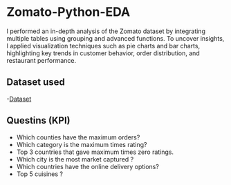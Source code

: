 # Zomato-Python-EDA
I performed an in-depth analysis of the Zomato dataset by integrating multiple tables using grouping and advanced functions. To uncover insights, I applied visualization techniques such as pie charts and bar charts, highlighting key trends in customer behavior, order distribution, and restaurant performance.

## Dataset used
-<a href="https://github.com/AsheeshSinghrajput/Zomato-Python-EDA/blob/main/zomato.csv">Dataset</a>

## Questins (KPI)
- Which counties have the maximum orders?
- Which category is the maximum times rating?
- Top 3 countries that gave maximum times zero ratings.
- Which city is the most market captured ?
- Which countries have the online delivery options?
- Top 5 cuisines ? 
